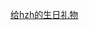 [给hzh的生日礼物](https://www.kdocs.cn/singleSign4CST?cb=https%3A%2F%2Fwww.kdocs.cn%2Fl%2FctvCJ4FNSwFS%3Ff%3D301&ts=1673930528)